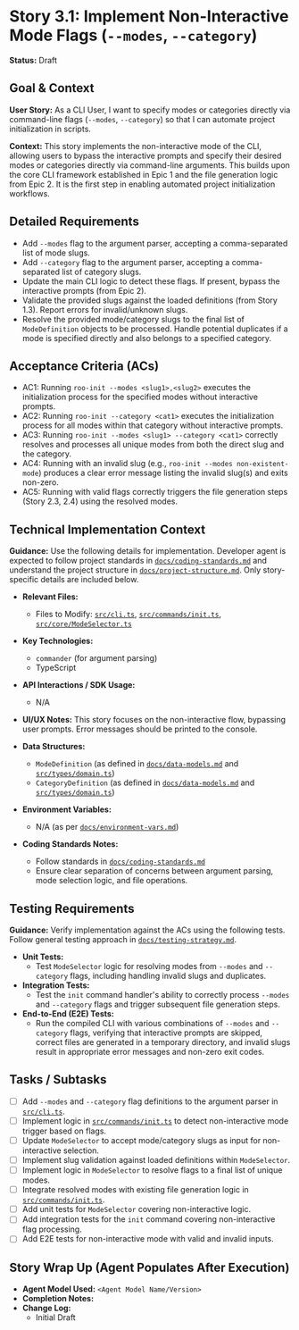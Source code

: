 # Story 3.1: Implement Non-Interactive Mode Flags (`--modes`, `--category`)

**Status:** Draft

## Goal & Context

**User Story:** As a CLI User, I want to specify modes or categories directly via command-line flags (`--modes`, `--category`) so that I can automate project initialization in scripts.

**Context:** This story implements the non-interactive mode of the CLI, allowing users to bypass the interactive prompts and specify their desired modes or categories directly via command-line arguments. This builds upon the core CLI framework established in Epic 1 and the file generation logic from Epic 2. It is the first step in enabling automated project initialization workflows.

## Detailed Requirements

- Add `--modes` flag to the argument parser, accepting a comma-separated list of mode slugs.
- Add `--category` flag to the argument parser, accepting a comma-separated list of category slugs.
- Update the main CLI logic to detect these flags. If present, bypass the interactive prompts (from Epic 2).
- Validate the provided slugs against the loaded definitions (from Story 1.3). Report errors for invalid/unknown slugs.
- Resolve the provided mode/category slugs to the final list of `ModeDefinition` objects to be processed. Handle potential duplicates if a mode is specified directly and also belongs to a specified category.

## Acceptance Criteria (ACs)

- AC1: Running `roo-init --modes <slug1>,<slug2>` executes the initialization process for the specified modes without interactive prompts.
- AC2: Running `roo-init --category <cat1>` executes the initialization process for all modes within that category without interactive prompts.
- AC3: Running `roo-init --modes <slug1> --category <cat1>` correctly resolves and processes all unique modes from both the direct slug and the category.
- AC4: Running with an invalid slug (e.g., `roo-init --modes non-existent-mode`) produces a clear error message listing the invalid slug(s) and exits non-zero.
- AC5: Running with valid flags correctly triggers the file generation steps (Story 2.3, 2.4) using the resolved modes.

## Technical Implementation Context

**Guidance:** Use the following details for implementation. Developer agent is expected to follow project standards in [`docs/coding-standards.md`](docs/coding-standards.md) and understand the project structure in [`docs/project-structure.md`](docs/project-structure.md). Only story-specific details are included below.

- **Relevant Files:**

  - Files to Modify: [`src/cli.ts`](src/cli.ts:0), [`src/commands/init.ts`](src/commands/init.ts:0), [`src/core/ModeSelector.ts`](src/core/ModeSelector.ts:0)

- **Key Technologies:**

  - `commander` (for argument parsing)
  - TypeScript

- **API Interactions / SDK Usage:**

  - N/A

- **UI/UX Notes:** This story focuses on the non-interactive flow, bypassing user prompts. Error messages should be printed to the console.

- **Data Structures:**

  - `ModeDefinition` (as defined in [`docs/data-models.md`](docs/data-models.md:0) and [`src/types/domain.ts`](src/types/domain.ts:0))
  - `CategoryDefinition` (as defined in [`docs/data-models.md`](docs/data-models.md:0) and [`src/types/domain.ts`](src/types/domain.ts:0))

- **Environment Variables:**

  - N/A (as per [`docs/environment-vars.md`](docs/environment-vars.md:0))

- **Coding Standards Notes:**

  - Follow standards in [`docs/coding-standards.md`](docs/coding-standards.md)
  - Ensure clear separation of concerns between argument parsing, mode selection logic, and file operations.

## Testing Requirements

**Guidance:** Verify implementation against the ACs using the following tests. Follow general testing approach in [`docs/testing-strategy.md`](docs/testing-strategy.md).

- **Unit Tests:**
  - Test `ModeSelector` logic for resolving modes from `--modes` and `--category` flags, including handling invalid slugs and duplicates.
- **Integration Tests:**
  - Test the `init` command handler's ability to correctly process `--modes` and `--category` flags and trigger subsequent file generation steps.
- **End-to-End (E2E) Tests:**
  - Run the compiled CLI with various combinations of `--modes` and `--category` flags, verifying that interactive prompts are skipped, correct files are generated in a temporary directory, and invalid slugs result in appropriate error messages and non-zero exit codes.

## Tasks / Subtasks

- [ ] Add `--modes` and `--category` flag definitions to the argument parser in [`src/cli.ts`](src/cli.ts:0).
- [ ] Implement logic in [`src/commands/init.ts`](src/commands/init.ts:0) to detect non-interactive mode trigger based on flags.
- [ ] Update `ModeSelector` to accept mode/category slugs as input for non-interactive selection.
- [ ] Implement slug validation against loaded definitions within `ModeSelector`.
- [ ] Implement logic in `ModeSelector` to resolve flags to a final list of unique modes.
- [ ] Integrate resolved modes with existing file generation logic in [`src/commands/init.ts`](src/commands/init.ts:0).
- [ ] Add unit tests for `ModeSelector` covering non-interactive logic.
- [ ] Add integration tests for the `init` command covering non-interactive flag processing.
- [ ] Add E2E tests for non-interactive mode with valid and invalid inputs.

## Story Wrap Up (Agent Populates After Execution)

- **Agent Model Used:** `<Agent Model Name/Version>`
- **Completion Notes:**
- **Change Log:**
  - Initial Draft